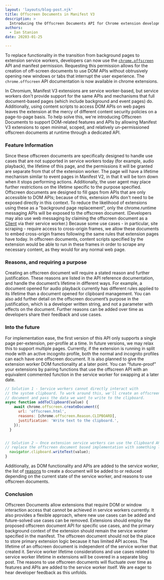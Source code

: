 ```yaml
---
layout: 'layouts/blog-post.njk'
title: Offscreen Documents in Manifest V3
description: >
  Introducing the Offscreen Documents API for Chrome extension development.
authors:
  - Ian Stanion
date: 20203-01-25

---
```


To replace functionality in the transition from background pages to extension service workers, developers can now use the [`chrome.offscreen`](/docs/extensions/reference/offscreen/) API and manifest permission. Requesting this permission allows for the creation of off-screen documents to use DOM APIs without obtrusively opening new windows or tabs that interrupt the user experience. The `chrome.offscreen` API documentation is now available in chrome extensions. 

In Chromium, Manifest V3 extensions are service worker-based, but service workers don't provide support for the same APIs and mechanisms that full document-based pages (which include background and event pages) do. Additionally, using content scripts to access DOM APIs on web pages leaves the extension at the mercy of different content security policies on a page-to-page basis. To help solve this, we're introducing Offscreen Documents to support DOM-related features and APIs by allowing Manifest V3 extensions to open minimal, scoped, and relatively un-permissioned offscreen documents at runtime through a dedicated API. 

### Feature Information
Since these offscreen documents are specifically designed to handle use cases that are not supported in service workers today (for example, audio playback), the lifetime of this page, and the permissions it will be granted are separate from that of the extension worker.
The page will have a lifetime mechanism similar to event pages in Manifest V2, in that it will be torn down when it stops performing actions.  Additionally, the user agent may place further restrictions on the lifetime specific to the purpose specified. 
Offscreen documents are designed to fill gaps from APIs that are only accessible to DOM APIs; because of this, extension APIs don't need to be exposed directly in this context. To reduce the likelihood of extensions using these as a "background page replacement", only the chrome.runtime messaging APIs will be exposed to the offscreen document.  (Developers may also use web messaging by claiming the offscreen document as a [Client](https://developer.mozilla.org/en-US/docs/Web/API/Client) via their service worker.)
Because some use cases - in particular, site scraping - require access to cross-origin frames, we allow these documents to embed cross-origin frames following the same rules that extension pages have today.  In offscreen documents, content scripts specified by the extension would be able to run in these frames in order to scrape any necessary content, as they would for any normal web page. 

### Reasons, and requiring a purpose
Creating an offscreen document will require a stated reason and further justification. These reasons are listed in the API reference documentation, and handle the document’s lifetime in different ways. For example, a document opened for audio playback currently has different rules applied to its lifetime than a document opened for clipboard management. You can also add further detail on the offscreen document’s purpose in the justification, which is a developer written string, and not a parameter with effects on the document. 
Further reasons can be added over time as developers share their feedback and use cases.


### Into the future
For implementation ease, the first version of this API only supports a single page per-extension, per-profile at a time.  In future versions, we may relax this to support multiple pages. Currently, if the extension is running in split mode with an active incognito profile, both the normal and incognito profiles can each have one offscreen document. 
It is also planned to give the extension worker DOM functionality at a later point. You can “future-proof” your extensions by pairing functions that use the offscreen API with an equivalent commented function in the service worker for swapping at a later date. 

```js
// Solution 1 - Service workers cannot directly interact with
// the system clipboard. To work around this, we'll create an offscreen
// document and pass the data we want to write to the clipboard.
async function addToClipboard(value) {
    await chrome.offscreen.createDocument({
      url: 'offscreen.html',
      reasons: [chrome.offscreen.Reason.CLIPBOARD],
      justification: 'Write text to the clipboard.',
    });
  }


// Solution 2 – Once extension service workers can use the Clipboard API,
// replace the offscreen document based implementation with something like this async function addToClipboardV2(value) {
  navigator.clipboard.writeText(value);
}
```
Additionally, as DOM functionality and APIs are added to the service worker, the list of [reasons](/docs/extensions/reference/offscreen/#reasons) to create a document will be added to or reduced depending on the current state of the service worker, and reasons to use offscreen documents. 

### Conclusion
Offscreen Documents allow extensions that require DOM or window interaction access that cannot be achieved in service workers currently. It also provides a flexible approach, where new use cases can be added and future-solved use cases can be removed.
Extensions should employ the proposed offscreen document API for specific use cases, and the primary background context of the extension should remain the service worker specified in the manifest. The offscreen document should not be the place to store primary extension logic because it has limited API access.
The lifetime of an offscreen document is independent of the service worker that created it. Service worker lifetime considerations and use cases related to service worker lifetime in extensions will be covered in a separate blog post.
The reasons to use offscreen documents will fluctuate over time as features and APIs are added to the service worker itself. We are eager to hear developer feedback as this unfolds.

